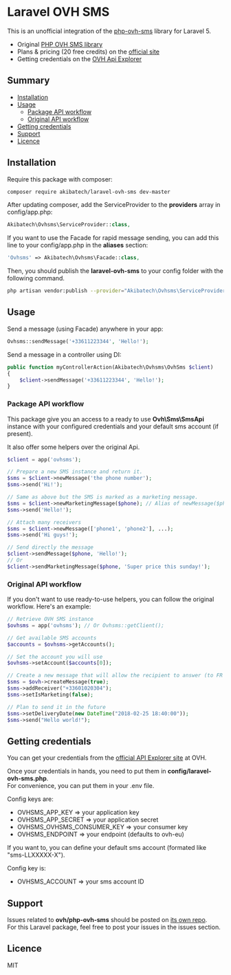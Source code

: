 # Laravel OVH SMS

This is an unofficial integration of the [php-ovh-sms](https://github.com/ovh/php-ovh-sms) library for Laravel 5.  

- Original [PHP OVH SMS library](https://github.com/ovh/php-ovh-sms/blob/master/README.md)
- Plans & pricing (20 free credits) on the [official site](https://www.ovhtelecom.fr/sms/)
- Getting credentials on the [OVH Api Explorer](https://api.ovh.com/createToken/index.cgi?GET=/sms&GET=/sms/*&PUT=/sms/*&DELETE=/sms/*&POST=/sms/*)

## Summary

- [Installation](#installation)
- [Usage](#usage)
    - [Package API workflow](#package-api-workflow)
    - [Original API workflow](#original-api-workflow)
- [Getting credentials](#getting-credentials)
- [Support](#support)
- [Licence](#licence)

## Installation

Require this package with composer:  
```bash
composer require akibatech/laravel-ovh-sms dev-master
```

After updating composer, add the ServiceProvider to the **providers** array in config/app.php:  
```php
Akibatech\Ovhsms\ServiceProvider::class,
```

If you want to use the Facade for rapid message sending, you can add this line to your config/app.php in the **aliases** section:  
```php
'Ovhsms' => Akibatech\Ovhsms\Facade::class,
```

Then, you should publish the **laravel-ovh-sms** to your config folder with the following command.  
```bash
php artisan vendor:publish --provider="Akibatech\Ovhsms\ServiceProvider"
```

## Usage

Send a message (using Facade) anywhere in your app:
```php
Ovhsms::sendMessage('+33611223344', 'Hello!');
```

Send a message in a controller using DI:
```php
public function myControllerAction(Akibatech\Ovhsms\OvhSms $client)
{
    $client->sendMessage('+33611223344', 'Hello!');
}
```

### Package API workflow

This package give you an access to a ready to use **Ovh\Sms\SmsApi** instance with your configured credentials and your default sms account (if present).

It also offer some helpers over the original Api.  

```php
$client = app('ovhsms');

// Prepare a new SMS instance and return it.
$sms = $client->newMessage('the phone number');
$sms->send('Hi!');

// Same as above but the SMS is marked as a marketing message.
$sms = $client->newMarketingMessage($phone); // Alias of newMessage($phone, true);
$sms->send('Hello!');

// Attach many receivers
$sms = $client->newMessage(['phone1', 'phone2'], ...);
$sms->send('Hi guys!');

// Send directly the message
$client->sendMessage($phone, 'Hello!');
// Or
$client->sendMarketingMessage($phone, 'Super price this sunday!');
```

### Original API workflow

If you don't want to use ready-to-use helpers, you can follow the original workflow. Here's an example:  
```php
// Retrieve OVH SMS instance
$ovhsms = app('ovhsms'); // Or Ovhsms::getClient();

// Get available SMS accounts
$accounts = $ovhsms->getAccounts();

// Set the account you will use
$ovhsms->setAccount($accounts[0]);

// Create a new message that will allow the recipient to answer (to FR receipients only)
$sms = $ovh->createMessage(true);
$sms->addReceiver("+33601020304");
$sms->setIsMarketing(false);

// Plan to send it in the future
$sms->setDeliveryDate(new DateTime("2018-02-25 18:40:00"));
$sms->send("Hello world!");
```

## Getting credentials

You can get your credentials from the [official API Explorer site](https://api.ovh.com/createToken/index.cgi?GET=/sms&GET=/sms/*&PUT=/sms/*&DELETE=/sms/*&POST=/sms/*]) at OVH.  

Once your credentials in hands, you need to put them in **config/laravel-ovh-sms.php**.  
For convenience, you can put them in your .env file.    

Config keys are:
- OVHSMS_APP_KEY => your application key
- OVHSMS_APP_SECRET => your application secret
- OVHSMS_OVHSMS_CONSUMER_KEY => your consumer key
- OVHSMS_ENDPOINT => your endpoint (defaults to ovh-eu)

If you want to, you can define your default sms account (formated like "sms-LLXXXXX-X").    

Config key is:
- OVHSMS_ACCOUNT => your sms account ID

## Support

Issues related to **ovh/php-ovh-sms** should be posted on [its own repo](https://github.com/ovh/php-ovh-sms).  
For this Laravel package, feel free to post your issues in the issues section.  

## Licence

MIT
